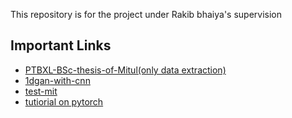 This repository is for the project under Rakib bhaiya's supervision

## Important Links
- [PTBXL-BSc-thesis-of-Mitul(only data extraction)](https://www.kaggle.com/code/smrifatibnmusa/extractmatptbxll)
- [1dgan-with-cnn](https://www.kaggle.com/code/smrifatibnmusa/1d-gan-test/edit)
- [test-mit](https://www.kaggle.com/code/smrifatibnmusa/test-mit/edit)
- [tutiorial on pytorch](https://pytorch.org/tutorials/beginner/basics/quickstart_tutorial.html)